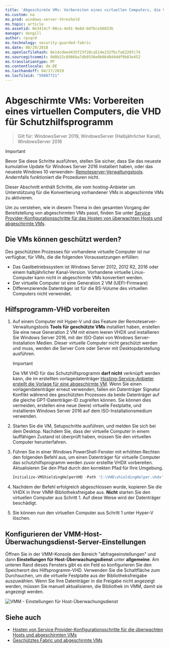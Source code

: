 ```yaml
---
title: 'Abgeschirmte VMs: Vorbereiten eines virtuellen Computers, die VHD für Schutzhilfsprogramm'
ms.custom: na
ms.prod: windows-server-threshold
ms.topic: article
ms.assetid: 0e3414cf-98ca-4e91-9e8d-0d7bce56033b
manager: dongill
author: rpsqrd
ms.technology: security-guarded-fabric
ms.date: 08/29/2018
ms.openlocfilehash: 8e14cdeed435f23f28ca514e232fbcfa6220fc74
ms.sourcegitcommit: 0d0b32c8986ba7db9536e0b8648d4ddf9b03e452
ms.translationtype: MT
ms.contentlocale: de-DE
ms.lasthandoff: 04/17/2019
ms.locfileid: "59887721"
---
```

# <a name="shielded-vms---preparing-a-vm-shielding-helper-vhd"></a>Abgeschirmte VMs: Vorbereiten eines virtuellen Computers, die VHD für Schutzhilfsprogramm

>Gilt für: WindowsServer 2019, WindowsServer (Halbjährlicher Kanal), WindowsServer 2016

<!-- This comment creates a break between the Applies To above and the Important note below. -->

> [!IMPORTANT]
> Bevor Sie diese Schritte ausführen, stellen Sie sicher, dass Sie das neueste kumulative Update für Windows Server 2016 installiert haben, oder das neueste Windows 10 verwenden- [Remoteserver-Verwaltungstools](https://www.microsoft.com/en-us/download/details.aspx?id=45520). Andernfalls funktioniert die Prozeduren nicht. 

Dieser Abschnitt enthält Schritte, die vom hosting-Anbieter um Unterstützung für die Konvertierung vorhandener VMs in abgeschirmte VMs zu aktivieren.

Um zu verstehen, wie in diesem Thema in den gesamten Vorgang der Bereitstellung von abgeschirmten VMs passt, finden Sie unter [Service Provider-Konfigurationsschritte für das Hosten von überwachten Hosts und abgeschirmte VMs](guarded-fabric-configuration-scenarios-for-shielded-vms-overview.md).

## <a name="which-vms-can-be-shielded"></a>Die VMs können geschützt werden?

Des geschützten Prozesses für vorhandene virtuelle Computer ist nur verfügbar, für VMs, die die folgenden Voraussetzungen erfüllen:

- Das Gastbetriebssystem ist Windows Server 2012, 2012 R2, 2016 oder einem halbjährlicher Kanal-Version. Vorhandene virtuelle Linux-Computer kann nicht in abgeschirmte VMs konvertiert werden.
- Der virtuelle Computer ist eine Generation 2 VM (UEFI-Firmware)
- Differenzierende Datenträger ist für die BS-Volume des virtuellen Computers nicht verwendet.

## <a name="prepare-helper-vhd"></a>Hilfsprogramm-VHD vorbereiten

1.  Auf einem Computer mit Hyper-V und das Feature der Remoteserver-Verwaltungstools **Tools für geschützte VMs** installiert haben, erstellen Sie eine neue Generation 2 VM mit einem leeren VHDX und installieren Sie Windows Server 2016, mit der ISO-Datei von Windows Server-Installation Medien. Dieser virtuelle Computer nicht geschützt werden und muss, werden die Server Core oder Server mit Desktopdarstellung ausführen.

    > [!IMPORTANT]
    > Die VM VHD für das Schutzhilfsprogramm **darf nicht** verknüpft werden kann, die im erstellten vorlagedatenträger [Hosting-Service-Anbieter erstellt die Vorlage für eine abgeschirmte VM](guarded-fabric-create-a-shielded-vm-template.md). Wenn Sie einen vorlagendatenträger erneut verwenden, fallen ein Datenträger Signatur Konflikt während des geschützten Prozesses da beide Datenträger auf die gleiche GPT-Datenträger-ID zugreifen können. Sie können dies vermeiden, erstellen eine neue (leere) virtuelle Festplatte, und installieren Windows Server 2016 auf dem ISO-Installationsmedium verwenden.

2.  Starten Sie die VM, Setupschritte ausführen, und melden Sie sich bei dem Desktop. Nachdem Sie, dass der virtuelle Computer in einem lauffähigen Zustand ist überprüft haben, müssen Sie den virtuellen Computer herunterfahren.

3.  Führen Sie in einer Windows PowerShell-Fenster mit erhöhten Rechten den folgenden Befehl aus, um einen Datenträger für virtuelle Computer das schutzhilfsprogramm werden zuvor erstellte VHDX vorbereiten. Aktualisieren Sie den Pfad durch den korrekten Pfad für Ihre Umgebung.

    ```powershell
    Initialize-VMShieldingHelperVHD -Path 'C:\VHD\shieldingHelper.vhdx'
    ```

4.  Nachdem der Befehl erfolgreich abgeschlossen wurde, kopieren Sie die VHDX in Ihrer VMM-Bibliotheksfreigabe aus. **Nicht** starten Sie den virtuellen Computer aus Schritt 1. Auf diese Weise wird der Datenträger beschädigt.

5.  Sie können nun den virtuellen Computer aus Schritt 1 unter Hyper-V löschen.

## <a name="configure-vmm-host-guardian-server-settings"></a>Konfigurieren der VMM-Host-Überwachungsdienst-Server-Einstellungen

Öffnen Sie in der VMM-Konsole den Bereich "abfrageeinstellungen" und dann **Einstellungen für Host-Überwachungsdienst** unter **allgemeine**. Am unteren Rand dieses Fensters gibt es ein Feld so konfigurieren Sie den Speicherort des Hilfsprogramm-VHD. Verwenden Sie die Schaltfläche zum Durchsuchen, um die virtuelle Festplatte aus der Bibliotheksfreigabe auszuwählen. Wenn Sie Ihre Datenträger in die Freigabe nicht angezeigt werden, müssen Sie manuell aktualisieren, die Bibliothek im VMM, damit sie angezeigt werden.

![VMM - Einstellungen für Host-Überwachungsdienst](../media/Guarded-Fabric-Shielded-VM/guarded-host-vmm-hgs-settings-01.png)

## <a name="see-also"></a>Siehe auch

- [Hosten von Service Provider-Konfigurationsschritte für die überwachten Hosts und abgeschirmten VMs](guarded-fabric-configuration-scenarios-for-shielded-vms-overview.md)
- [Geschütztes Fabric und abgeschirmte VMs](guarded-fabric-and-shielded-vms-top-node.md)
